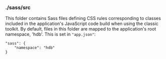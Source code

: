### ./sass/src

This folder contains Sass files defining CSS rules corresponding to classes
included in the application's JavaScript code build when using the classic toolkit.
By default, files in this folder are mapped to the application's root namespace, 'hdb'.
This is set in `"app.json"`:

    "sass": {
        "namespace": "hdb"
    }